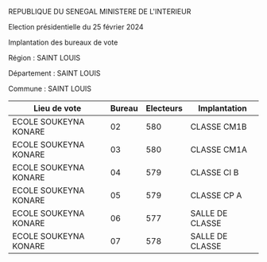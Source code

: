 REPUBLIQUE DU SENEGAL MINISTERE DE L'INTERIEUR

Election présidentielle du 25 février 2024

Implantation des bureaux de vote

Région : SAINT LOUIS

Département : SAINT LOUIS

Commune : SAINT LOUIS

| Lieu de vote | Bureau | Electeurs | Implantation |
| - | - | - | - |
| ECOLE SOUKEYNA KONARE | 02 | 580 | CLASSE CM1B |
| ECOLE SOUKEYNA KONARE | 03 | 580 | CLASSE CM1A |
| ECOLE SOUKEYNA KONARE | 04 | 579 | CLASSE CI B |
| ECOLE SOUKEYNA KONARE | 05 | 579 | CLASSE CP A |
| ECOLE SOUKEYNA KONARE | 06 | 577 | SALLE DE CLASSE |
| ECOLE SOUKEYNA KONARE | 07 | 578 | SALLE DE CLASSE |

<!-- PageNumber="12/12" -->
